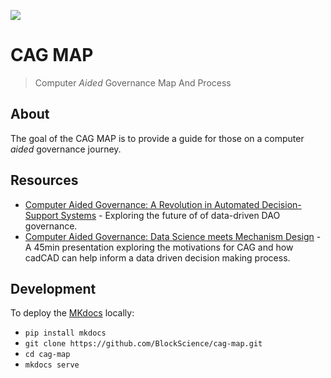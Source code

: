 ![](https://i.imgur.com/JvY17As.jpg)

# CAG MAP

> Computer *Aided* Governance Map And Process

## About

The goal of the CAG MAP is to provide a guide for those on a computer *aided* governance journey.

## Resources

- [Computer Aided Governance: A Revolution in Automated Decision-Support Systems](https://medium.com/block-science/computer-aided-governance-cag-a-revolution-in-automated-decision-support-systems-9faa009e57a2) - Exploring the future of of data-driven DAO governance.
- [Computer Aided Governance: Data Science meets Mechanism Design](https://www.youtube.com/watch?v=hRF-jZHZ3co) - A 45min presentation exploring the motivations for CAG and how cadCAD can help inform a data driven decision making process.

## Development

To deploy the [MKdocs](https://www.mkdocs.org/) locally:

- `pip install mkdocs`
- `git clone https://github.com/BlockScience/cag-map.git`
- `cd cag-map`
- `mkdocs serve`

